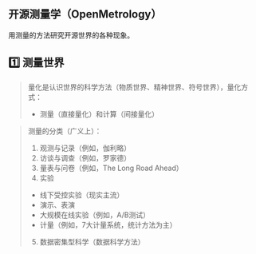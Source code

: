 ## 开源测量学（OpenMetrology）

用测量的方法研究开源世界的各种现象。

## 1️⃣ **测量世界**

> 量化是认识世界的科学方法（物质世界、精神世界、符号世界），量化方式：
> - 测量（直接量化）和计算（间接量化）

> 测量的分类（广义上）：
> 1. 观测与记录（例如，伽利略）
> 2. 访谈与调查（例如，罗家德）
> 3. 量表与问卷（例如，The Long Road Ahead）
> 4. 实验
> - 线下受控实验（现实主流）
> - 演示、表演
> - 大规模在线实验（例如，A/B测试）
> - 计量（例如，7大计量系统，统计方法为主）
> 5. 数据密集型科学（数据科学方法）

